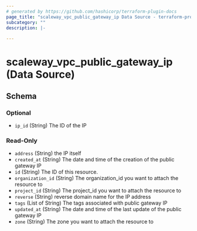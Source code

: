 ```yaml
---
# generated by https://github.com/hashicorp/terraform-plugin-docs
page_title: "scaleway_vpc_public_gateway_ip Data Source - terraform-provider-scaleway"
subcategory: ""
description: |-
  
---
```


# scaleway_vpc_public_gateway_ip (Data Source)





<!-- schema generated by tfplugindocs -->
## Schema

### Optional

- `ip_id` (String) The ID of the IP

### Read-Only

- `address` (String) the IP itself
- `created_at` (String) The date and time of the creation of the public gateway IP
- `id` (String) The ID of this resource.
- `organization_id` (String) The organization_id you want to attach the resource to
- `project_id` (String) The project_id you want to attach the resource to
- `reverse` (String) reverse domain name for the IP address
- `tags` (List of String) The tags associated with public gateway IP
- `updated_at` (String) The date and time of the last update of the public gateway IP
- `zone` (String) The zone you want to attach the resource to

